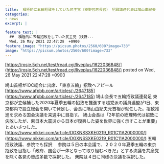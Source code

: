 ```yaml
---
title:  積極的に五輪招致をしていた民主党（枝野官房長官） 招致議連代表は鳩山由紀夫 
categories:
- news
excerpt: |
  
feature_text: |
  ##  積極的に五輪招致をしていた民主党（枝野...
  Wed, 26 May 2021 22:47:28  +0900
feature_image: "https://picsum.photos/2560/600?image=733"
image: "https://picsum.photos/2560/600?image=733"
---
```


[https://rosie.5ch.net/test/read.cgi/liveplus/1622036848/](https://rosie.5ch.net/test/read.cgi/liveplus/1622036848/)
posted on Wed, 26 May 2021 22:47:28  +0900

<!--more-->

鳩山首相がIOC総会に出席、「東京五輪」招致へアピール [https://www.afpbb.com/articles/-/2647185](https://www.afpbb.com/articles/-/2647185) 鳩山会長で五輪招致議連発足 東京都が立候補した2020年夏季五輪の招致を推進する超党派の議員連盟が1日、東京都内で設立総会を開いて発足し、会長に鳩山由紀夫元首相が就任した。招致推進を求める国会決議を来週中に目指す。 鳩山会長は「2年前の総理時代は招致に失敗したが、東日本大震災から日本が復興した姿を世界に強く示すことが重要」とあいさつした。 [https://www.nikkei.com/article/DGXNSSXKE0219_R01C11A2000000/](https://www.nikkei.com/article/DGXNSSXKE0219_R01C11A2000000/) 五輪招致決議、参院でも採択 　参院は５日の本会議で、２０２０年夏季五輪の東京招致を目指し「政府、国会が一体となって取り組むべきだ」とする決議を共産党を除く各党の賛成多数で採択した。 衆院は４日に同様の決議を採択した。
